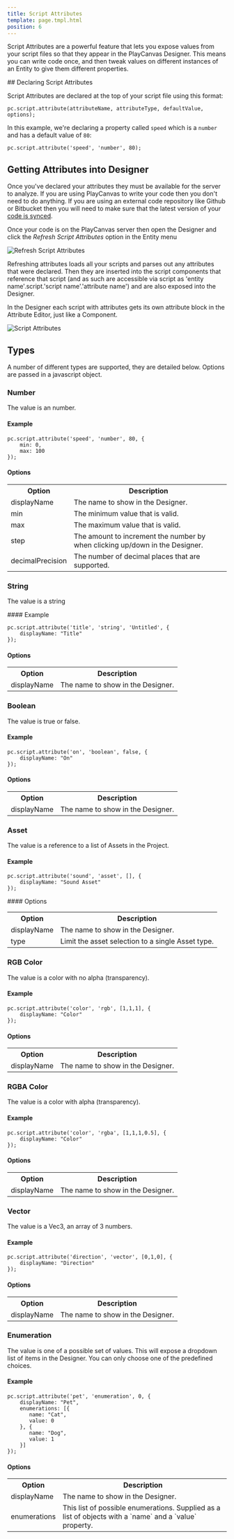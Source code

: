 ```yaml
---
title: Script Attributes
template: page.tmpl.html
position: 6
---
```


Script Attributes are a powerful feature that lets you expose values from your script files so that they appear in the PlayCanvas Designer. This means you can write code once, and then tweak values on different instances of an Entity to give them different properties.

## Declaring Script Attributes

Script Attributes are declared at the top of your script file using this format:

~~~js~~~
pc.script.attribute(attributeName, attributeType, defaultValue, options);
~~~

In this example, we're declaring a property called `speed` which is a `number` and has a default value of `80`:

~~~js~~~
pc.script.attribute('speed', 'number', 80);
~~~


## Getting Attributes into Designer

Once you've declared your attributes they must be available for the server to analyze. If you are using PlayCanvas to write your code then you don't need to do anything. If you are using an external code repository like Github or Bitbucket then you will need to make sure that the latest version of your [code is synced][workflow].

Once your code is on the PlayCanvas server then open the Designer and click the *Refresh Script Attributes* option in the Entity menu

![Refresh Script Attributes][refresh_image]

Refreshing attributes loads all your scripts and parses out any attributes that were declared. Then they are inserted into the script components that reference that script (and as such are accessible via script as 'entity name'.script.'script name'.'attribute name') and are also exposed into the Designer.

In the Designer each script with attributes gets its own attribute block in the Attribute Editor, just like a Component.

![Script Attributes][script_component_attr_image]

## Types

A number of different types are supported, they are detailed below. Options are passed in a javascript object.

### Number

The value is an number.

#### Example

~~~js~~~
pc.script.attribute('speed', 'number', 80, {
    min: 0,
    max: 100
});
~~~

#### Options

<table class="table table-striped">
    <tr><th>Option</th><th>Description</th></tr>
    <tr>
        <td>displayName</td><td>The name to show in the Designer.</td>
    </tr>
    <tr>
        <td>min</td><td>The minimum value that is valid.</td>
    </tr>
    <tr>
        <td>max</td><td>The maximum value that is valid.</td>
    </tr>
    <tr>
        <td>step</td><td>The amount to increment the number by when clicking up/down in the Designer.</td>
    </tr>
    <tr>
        <td>decimalPrecision</td><td>The number of decimal places that are supported.</td>
    </tr>
</table>

### String

The value is a string

#### Example

~~~js~~~
pc.script.attribute('title', 'string', 'Untitled', {
    displayName: "Title"
});
~~~

#### Options

<table class="table table-striped">
    <tr><th>Option</th><th>Description</th></tr>
    <tr>
        <td>displayName</td><td>The name to show in the Designer.</td>
    </tr>
</table>

### Boolean

The value is true or false.

#### Example

~~~js~~~
pc.script.attribute('on', 'boolean', false, {
    displayName: "On"
});
~~~

#### Options

<table class="table table-striped">
    <tr><th>Option</th><th>Description</th></tr>
    <tr>
        <td>displayName</td><td>The name to show in the Designer.</td>
    </tr>
</table>

### Asset

The value is a reference to a list of Assets in the Project.

#### Example

~~~js~~~
pc.script.attribute('sound', 'asset', [], {
    displayName: "Sound Asset"
});
~~~

#### Options

<table class="table table-striped">
    <tr><th>Option</th><th>Description</th></tr>
    <tr>
        <td>displayName</td><td>The name to show in the Designer.</td>
    </tr>
    <tr>
        <td>type</td><td>Limit the asset selection to a single Asset type.</td>
    </tr>
</table>

### RGB Color

The value is a color with no alpha (transparency).

#### Example

~~~js~~~
pc.script.attribute('color', 'rgb', [1,1,1], {
    displayName: "Color"
});
~~~

#### Options

<table class="table table-striped">
    <tr><th>Option</th><th>Description</th></tr>
    <tr>
        <td>displayName</td><td>The name to show in the Designer.</td>
    </tr>
</table>


### RGBA Color

The value is a color with alpha (transparency).

#### Example

~~~js~~~
pc.script.attribute('color', 'rgba', [1,1,1,0.5], {
    displayName: "Color"
});
~~~

#### Options

<table class="table table-striped">
    <tr><th>Option</th><th>Description</th></tr>
    <tr>
        <td>displayName</td><td>The name to show in the Designer.</td>
    </tr>
</table>

### Vector

The value is a Vec3, an array of 3 numbers.

#### Example

~~~js~~~
pc.script.attribute('direction', 'vector', [0,1,0], {
    displayName: "Direction"
});
~~~

#### Options

<table class="table table-striped">
    <tr><th>Option</th><th>Description</th></tr>
    <tr>
        <td>displayName</td><td>The name to show in the Designer.</td>
    </tr>
</table>


### Enumeration

The value is one of a possible set of values. This will expose a dropdown list of items in the Designer. You can only choose one of the predefined choices.

#### Example

~~~js~~~
pc.script.attribute('pet', 'enumeration', 0, {
    displayName: "Pet",
    enumerations: [{
       name: "Cat",
       value: 0
    }, {
       name: "Dog",
       value: 1
    }]
});
~~~

#### Options

<table class="table table-striped">
    <tr><th>Option</th><th>Description</th></tr>
    <tr>
        <td>displayName</td><td>The name to show in the Designer.</td>
    </tr>
    <tr>
        <td>enumerations</td><td>This list of possible enumerations. Supplied as a list of objects with a `name` and a `value` property.</td>
    </tr>
</table>



[workflow]: /user-manual/scripting/workflow
[refresh_image]: /images/scripting/refresh_attributes.png
[script_component_attr_image]: /images/scripting/script_component_attribute.png
